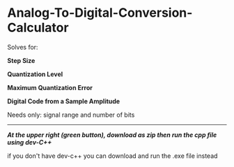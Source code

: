 # Analog-To-Digital-Conversion-Calculator

Solves for:

**Step Size**

**Quantization Level**

**Maximum Quantization Error**

**Digital Code from a Sample Amplitude**

Needs only: signal range and number of bits 

- - - -

***At the upper right (green button), download as zip then run the cpp file using dev-C++***

if you don't have dev-c++ you can download and run the .exe file instead
